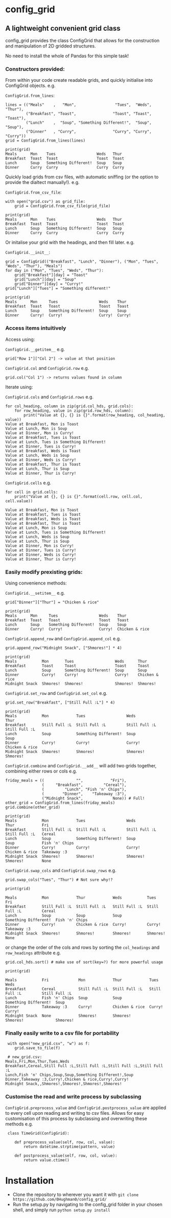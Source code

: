 # config_grid

## A lightweight convenient grid class

config_grid provides the class ConfigGrid that allows for the construction and manipulation of 2D gridded structures.

No need to install the whole of Pandas for this simple task!

### Constructors provided:

From within your code create readable grids, and quickly initialise into ConfigGrid objects. e.g.

`ConfigGrid.from_lines`:

    lines = (("Meals"    ,   "Mon",                 "Tues",  "Weds",  "Thur"),
             ("Breakfast", "Toast",                "Toast", "Toast", "Toast"),
             ("Lunch"    ,  "Soup", "Something Different!",  "Soup",  "Soup"),
             ("Dinner"   , "Curry",                "Curry", "Curry", "Curry"))
    grid = ConfigGrid.from_lines(lines)

    print(grid)
    Meals      Mon    Tues                  Weds   Thur
    Breakfast  Toast  Toast                 Toast  Toast
    Lunch      Soup   Something Different!  Soup   Soup
    Dinner     Curry  Curry                 Curry  Curry


Quickly load grids from csv files, with automatic sniffing (or the option to provide the dialtect manually!). e.g.

`ConfigGrid.from_csv_file`:

    with open("grid.csv") as grid_file:
        grid = ConfigGrid.from_csv_file(grid_file)

    print(grid)
    Meals      Mon    Tues                  Weds   Thur
    Breakfast  Toast  Toast                 Toast  Toast
    Lunch      Soup   Something Different!  Soup   Soup
    Dinner     Curry  Curry                 Curry  Curry

Or initalise your grid with the headings, and then fill later. e.g.

`ConfigGrid.__init__`:

    grid = ConfigGrid(("Breakfast", "Lunch", "Dinner"), ("Mon", "Tues", "Weds", "Thur"), "Meals")
    for day in ("Mon", "Tues", "Weds", "Thur"):
        grid["Breakfast"][day] = "Toast"
        grid["Lunch"][day] = "Soup"
        grid["Dinner"][day] = "Curry!"
    grid["Lunch"]["Tues"] = "Something different!"

    print(grid)
    Meals      Mon     Tues                  Weds    Thur
    Breakfast  Toast   Toast                 Toast   Toast
    Lunch      Soup    Something Different!  Soup    Soup
    Dinner     Curry!  Curry!                Curry!  Curry!

### Access items intuitively

Access using:

`ConfigGrid.__getitem__` e.g.

    grid["Row 1"]["Col 2"] -> value at that position

`ConfigGrid.col` and `ConfigGrid.row` e.g.

    grid.col("Col 1") -> returns values found in column

Iterate using:

`ConfigGrid.cols` and `ConfigGrid.rows` e.g.

    for col_heading, column in zip(grid.col_hds, grid.cols):
        for row_heading, value in zip(grid.row_hds, column):
            print("Value at {}, {} is {}".format(row_heading, col_heading, value))
    Value at Breakfast, Mon is Toast
    Value at Lunch, Mon is Soup
    Value at Dinner, Mon is Curry!
    Value at Breakfast, Tues is Toast
    Value at Lunch, Tues is Something Different!
    Value at Dinner, Tues is Curry!
    Value at Breakfast, Weds is Toast
    Value at Lunch, Weds is Soup
    Value at Dinner, Weds is Curry!
    Value at Breakfast, Thur is Toast
    Value at Lunch, Thur is Soup
    Value at Dinner, Thur is Curry!

`ConfigGrid.cells` e.g.

    for cell in grid.cells:
        print("Value at {}, {} is {}".format(cell.row, cell.col, cell.value))

    Value at Breakfast, Mon is Toast
    Value at Breakfast, Tues is Toast
    Value at Breakfast, Weds is Toast
    Value at Breakfast, Thur is Toast
    Value at Lunch, Mon is Soup
    Value at Lunch, Tues is Something Different!
    Value at Lunch, Weds is Soup
    Value at Lunch, Thur is Soup
    Value at Dinner, Mon is Curry!
    Value at Dinner, Tues is Curry!
    Value at Dinner, Weds is Curry!
    Value at Dinner, Thur is Curry!

### Easily modify prexisting grids:

Using convenience methods:

`ConfigGrid.__setitem__` e.g.

    grid["Dinner"]["Thur"] = "Chicken & rice"

    print(grid)
    Meals      Mon     Tues                  Weds    Thur
    Breakfast  Toast   Toast                 Toast   Toast
    Lunch      Soup    Something Different!  Soup    Soup
    Dinner     Curry!  Curry!                Curry!  Chicken & rice

`ConfigGrid.append_row` and `ConfigGrid.append_col` e.g.

    grid.append_row("Midnight Snack", ["Shmores!"] * 4)

    print(grid)
    Meals           Mon       Tues                  Weds      Thur
    Breakfast       Toast     Toast                 Toast     Toast
    Lunch           Soup      Something Different!  Soup      Soup
    Dinner          Curry!    Curry!                Curry!    Chicken & rice
    Midnight Snack  Shmores!  Shmores!              Shmores!  Shmores!

`ConfigGrid.set_row` and `ConfigGrid.set_col` e.g.

    grid.set_row("Breakfast", ["Still Full :L"] * 4)

    print(grid)
    Meals           Mon            Tues                  Weds           Thur
    Breakfast       Still Full :L  Still Full :L         Still Full :L  Still Full :L
    Lunch           Soup           Something Different!  Soup           Soup
    Dinner          Curry!         Curry!                Curry!         Chicken & rice
    Midnight Snack  Shmores!       Shmores!              Shmores!       Shmores!

`ConfigGrid.combine` and `ConfigGrid.__add__` will add two grids together, combining either rows or cols e.g.

    friday_meals = ((              "",            "Fri"),
                    (     "Breakfast",         "Cereal"),
                    (         "Lunch", "Fish 'n' Chips"),
                    (        "Dinner",    "Takeaway :3"),
                    ("Midnight Snack",             None)) # Full!
    other_grid = ConfigGrid.from_lines(friday_meals)
    grid.combine(other_grid)

    print(grid)
    Meals           Mon            Tues                  Weds           Thur            Fri
    Breakfast       Still Full :L  Still Full :L         Still Full :L  Still Full :L   Cereal
    Lunch           Soup           Something Different!  Soup           Soup            Fish 'n' Chips
    Dinner          Curry!         Curry!                Curry!         Chicken & rice  Takeaway :3
    Midnight Snack  Shmores!       Shmores!              Shmores!       Shmores!        None

`ConfigGrid.swap_cols` and `ConfigGrid.swap_rows` e.g.

    grid.swap_cols("Tues", "Thur") # Not sure why!?

    print(grid)

    Meals           Mon            Thur            Weds           Tues                  Fri
    Breakfast       Still Full :L  Still Full :L   Still Full :L  Still Full :L         Cereal
    Lunch           Soup           Soup            Soup           Something Different!  Fish 'n' Chips
    Dinner          Curry!         Chicken & rice  Curry!         Curry!                Takeaway :3
    Midnight Snack  Shmores!       Shmores!        Shmores!       Shmores!              None

or change the order of the cols and rows by sorting the `col_headings` and `row_headings` attribute e.g.

    grid.col_hds.sort() # make use of sort(key=?) for more powerful usage

    print(grid)

    Meals           Fri             Mon            Thur            Tues                  Weds
    Breakfast       Cereal          Still Full :L  Still Full :L   Still Full :L         Still Full :L
    Lunch           Fish 'n' Chips  Soup           Soup            Something Different!  Soup
    Dinner          Takeaway :3     Curry!         Chicken & rice  Curry!                Curry!
    Midnight Snack  None            Shmores!       Shmores!        Shmores!              Shmores!

### Finally easily write to a csv file for portability

     with open("new_grid.csv", "w") as f:
        grid.save_to_file(f)

     # new_grid.csv:
    Meals,Fri,Mon,Thur,Tues,Weds
    Breakfast,Cereal,Still Full :L,Still Full :L,Still Full :L,Still Full :L
    Lunch,Fish 'n' Chips,Soup,Soup,Something Different!,Soup
    Dinner,Takeaway :3,Curry!,Chicken & rice,Curry!,Curry!
    Midnight Snack,,Shmores!,Shmores!,Shmores!,Shmores!

### Customise the read and write process by subclassing

`ConfigGrid.preprocess_value` and `ConfigGrid.postprocess_value` are applied to every cell upon reading and writing to
csv files. Allows for easy customisation of this process by subclassing and overwriting these methods e.g.

     class TimeGrid(ConfigGrid):

        def preprocess_value(self, row, col, value):
            return datetime.strptime(pattern, value)

        def postprocess_value(self, row, col, value):
            return value.ctime()

# Installation

* Clone the repository to wherever you want it with `git clone https://github.com/0Hughman0/config_grid/`
* Run the setup.py by navigating to the config_grid folder in your chosen shell, and simply run `python setup.py install`
